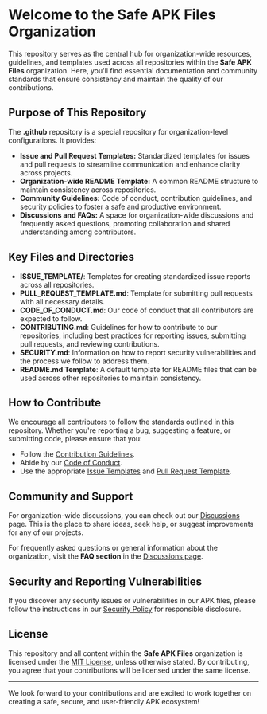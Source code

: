# Welcome to the Safe APK Files Organization

This repository serves as the central hub for organization-wide resources, guidelines, and templates used across all repositories within the **Safe APK Files** organization. Here, you'll find essential documentation and community standards that ensure consistency and maintain the quality of our contributions.

## Purpose of This Repository

The **.github** repository is a special repository for organization-level configurations. It provides:

- **Issue and Pull Request Templates:** Standardized templates for issues and pull requests to streamline communication and enhance clarity across projects.
- **Organization-wide README Template:** A common README structure to maintain consistency across repositories.
- **Community Guidelines:** Code of conduct, contribution guidelines, and security policies to foster a safe and productive environment.
- **Discussions and FAQs:** A space for organization-wide discussions and frequently asked questions, promoting collaboration and shared understanding among contributors.

## Key Files and Directories

- **ISSUE_TEMPLATE/**: Templates for creating standardized issue reports across all repositories. 
- **PULL_REQUEST_TEMPLATE.md**: Template for submitting pull requests with all necessary details.
- **CODE_OF_CONDUCT.md**: Our code of conduct that all contributors are expected to follow.
- **CONTRIBUTING.md**: Guidelines for how to contribute to our repositories, including best practices for reporting issues, submitting pull requests, and reviewing contributions.
- **SECURITY.md**: Information on how to report security vulnerabilities and the process we follow to address them.
- **README.md Template**: A default template for README files that can be used across other repositories to maintain consistency.

## How to Contribute

We encourage all contributors to follow the standards outlined in this repository. Whether you're reporting a bug, suggesting a feature, or submitting code, please ensure that you:
- Follow the [Contribution Guidelines](CONTRIBUTING.md).
- Abide by our [Code of Conduct](CODE_OF_CONDUCT.md).
- Use the appropriate [Issue Templates](ISSUE_TEMPLATE/) and [Pull Request Template](PULL_REQUEST_TEMPLATE.md).

## Community and Support

For organization-wide discussions, you can check out our [Discussions](https://github.com/orgs/Safe-APK-Files/discussions) page. This is the place to share ideas, seek help, or suggest improvements for any of our projects.

For frequently asked questions or general information about the organization, visit the **FAQ section** in the [Discussions page](https://github.com/orgs/Safe-APK-Files/discussions/categories/faqs).

## Security and Reporting Vulnerabilities

If you discover any security issues or vulnerabilities in our APK files, please follow the instructions in our [Security Policy](SECURITY.md) for responsible disclosure.

## License

This repository and all content within the **Safe APK Files** organization is licensed under the [MIT License](LICENSE), unless otherwise stated. By contributing, you agree that your contributions will be licensed under the same license.

---

We look forward to your contributions and are excited to work together on creating a safe, secure, and user-friendly APK ecosystem!

